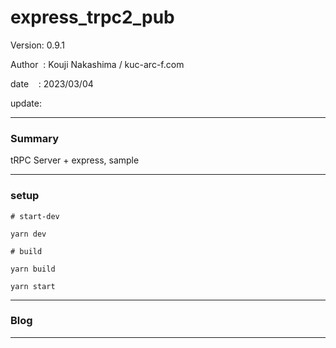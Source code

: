 ﻿# express_trpc2_pub

 Version: 0.9.1

 Author  : Kouji Nakashima / kuc-arc-f.com

 date    : 2023/03/04

 update:
 
***
### Summary

tRPC Server + express, sample

***
### setup

```
# start-dev

yarn dev

# build

yarn build

yarn start

```

***
### Blog


***

